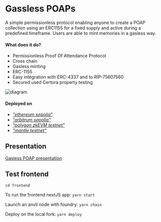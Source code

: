 # Gassless POAPs

A simple permissionless protocol enabling anyone to create a POAP collection using an ERC1155 for a fixed supply and active during a predefined timeframe. Users are able to mint memories in a gasless way. 

#### What does it do?
- Permissionless Proof Of Attendance Protocol
- Cross chain 
- Gasless minting
- ERC-1155
- Easy integration with ERC-4337 and to RIP-75607560
- Secured used Certora property testing


![diagram](https://github.com/Deivitto/gassless-poaps/assets/47452703/4e4a1aaf-ce92-43cb-b8d4-394d795db231)


#### Deployed on
- [*"ethereum sepolia"*](https://sepolia.etherscan.io/address/0x7a479aae93f97f00117571ee1e61bacab2c780a1#code)
- [*"arbitrum sepolia"*](https://sepolia.arbiscan.io/address/0x420fAd7011A85cc6C308941A7245b7c0E695Fe85#code)
- [*"polygon zkEVM testnet"*](https://testnet-zkevm.polygonscan.com/address/0x420fAd7011A85cc6C308941A7245b7c0E695Fe85)
- [*"mantle testnet"*](https://explorer.testnet.mantle.xyz/address/0x343f50A627fc2d4856e606aA15b3b93A616D82AE)

## Presentation

[Gasless POAP presentation](https://docs.google.com/presentation/d/1YhWw14Ch8chmGwQWdXCl38cri8ygIXXrtXC9SYrKH5k/edit?usp=sharing)

## Test frontend
`cd frontend`

To run the frontend nextJS app:
`yarn start`

Launch an anvil node with foundry:
`yarn chain`

Deploy on the local fork:
`yarn deploy`


